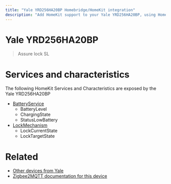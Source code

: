 ```yaml
---
title: "Yale YRD256HA20BP Homebridge/HomeKit integration"
description: "Add HomeKit support to your Yale YRD256HA20BP, using Homebridge, Zigbee2MQTT and homebridge-z2m."
---
```

<!---
This file has been GENERATED using src/docgen/docgen.ts
DO NOT EDIT THIS FILE MANUALLY!
-->
# Yale YRD256HA20BP
> Assure lock SL


# Services and characteristics
The following HomeKit Services and Characteristics are exposed by
the Yale YRD256HA20BP

* [BatteryService](../../battery.md)
  * BatteryLevel
  * ChargingState
  * StatusLowBattery
* [LockMechanism](../../lock.md)
  * LockCurrentState
  * LockTargetState


# Related
* [Other devices from Yale](../index.md#yale)
* [Zigbee2MQTT documentation for this device](https://www.zigbee2mqtt.io/devices/YRD256HA20BP.html)